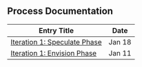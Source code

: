 ## Process Documentation

| Entry Title                                                                                                  | Date   |
| ------------------------------------------------------------------------------------------------------------ | ------ |
| [Iteration 1: Speculate Phase](https://github.com/patrickjamesmardis/gnft/wiki/Iteration-1:-Speculate-Phase) | Jan 18 |
| [Iteration 1: Envision Phase](https://github.com/patrickjamesmardis/gnft/wiki/Iteration-1:-Envision-Phase)   | Jan 11 |